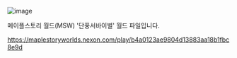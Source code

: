 ![image](https://i.imgur.com/i5e2Ltn.gif)

메이플스토리 월드(MSW) '단풍서바이벌' 월드 파일입니다.

https://maplestoryworlds.nexon.com/play/b4a0123ae9804d13883aa18b1fbc8e9d

